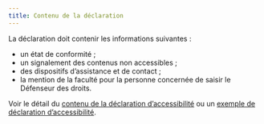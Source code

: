 ```yaml
---
title: Contenu de la déclaration
---
```


La déclaration doit contenir les informations suivantes :
* un état de conformité ;
* un signalement des contenus non accessibles ;
* des dispositifs d’assistance et de contact ;
* la mention de la faculté pour la personne concernée de saisir le Défenseur des droits.


Voir le détail du [contenu de la déclaration d’accessibilité](/obligations/#declaration-daccessibilite) ou un [exemple de déclaration d’accessibilité](https://design.numerique.gouv.fr/outils/exemple-declaration-accessibilite/).
